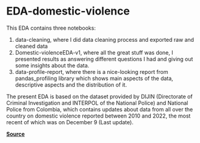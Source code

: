 EDA-domestic-violence
==============================
This EDA contains three notebooks:
1. data-cleaning, where I did data cleaning process and exported raw and cleaned data
2. Domestic-violenceEDA-v1, where all the great stuff was done, I presented results as answering different questions I had and giving out some insights about the data.
3. data-profile-report, where there is a nice-looking report from pandas_profiling library which shows main aspects of the data, descriptive aspects and the distribution of it.



The present EDA is based on the dataset provided by DIJIN (Directorate of Criminal Investigation and INTERPOL of the National Police) and National Police from Colombia, which contains updates about data from all over the country on domestic violence reported between 2010 and 2022, the most recent of which was on December 9 (Last update).

[**Source**](https://www.datos.gov.co/Seguridad-y-Defensa/Reporte-Delito-Violencia-Intrafamiliar-Polic-a-Nac/vuyt-mqpw)
